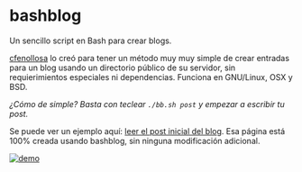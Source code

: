 bashblog
========

Un sencillo script en Bash para crear blogs. 

[cfenollosa](https://github.com/cfenollosa) lo creó para tener un método muy muy simple de crear entradas para un blog usando un directorio público de su servidor, sin requierimientos especiales ni dependencias. Funciona en GNU/Linux, OSX y BSD.

*¿Cómo de simple? Basta con teclear `./bb.sh post` y empezar a escribir tu post.*

Se puede ver un ejemplo aquí: [leer el post inicial del blog](https://web.archive.org/web/20130520204024/http://mmb.pcb.ub.es/~carlesfe/blog/creating-a-simple-blog-system-with-a-500-line-bash-script.html). Esa página está 100% creada usando bashblog, sin ninguna modificación adicional.

[![demo](https://raw.githubusercontent.com/cfenollosa/bashblog/gh-pages/images/demo_thumb.png)](https://raw.githubusercontent.com/cfenollosa/bashblog/gh-pages/images/demo.png)
